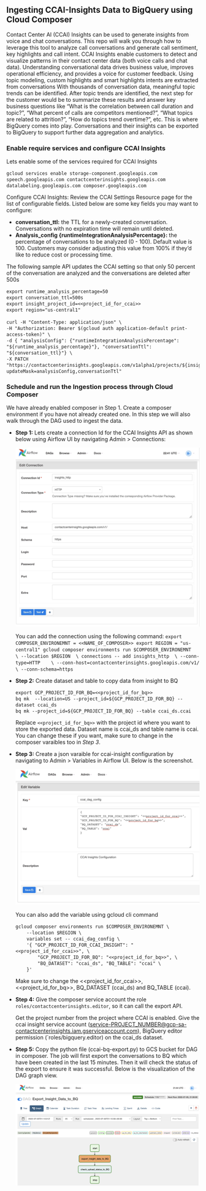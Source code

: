 ## Ingesting CCAI-Insights Data to BigQuery using Cloud Composer

Contact Center AI (CCAI) Insights can be used to generate insights from voice and chat conversations. This repo will walk you through how to leverage this tool to analyze call conversations and generate call sentiment, key highlights and call intent.
CCAI Insights enable customers to detect and visualize patterns in their contact center data (both voice calls and chat data). Understanding conversational data drives business value, improves operational efficiency, and provides a voice for customer feedback. Using topic modeling, custom highlights and smart highlights intents are extracted from conversations With thousands of conversation data, meaningful topic trends can be identified.
After topic trends are identified, the next step for the customer would be to summarize these results and answer key business questions like “What is the correlation between call duration and topic?”, “What percent of calls are competitors mentioned?”, “What topics are related to attrition?”, “How do topics trend overtime?”, etc. This is where BigQuery comes into play. Conversations and their insights can be exported to BigQuery to support further data aggregation and analytics.

### Enable require services and configure CCAI Insights
Lets enable some of the services required for CCAI Insights
 
```
gcloud services enable storage-component.googleapis.com speech.googleapis.com contactcenterinsights.googleapis.com datalabeling.googleapis.com composer.googleapis.com
```
 
Configure CCAI Insights: Review the CCAI Settings Resource page for the list of configurable fields. Listed below are some key fields you may want to configure:
- **conversation_ttl:** the TTL for a newly-created conversation. Conversations with no expiration time will remain until deleted.
- **Analysis_config {runtimeIntegrationAnalysisPercentage}:** the percentage of conversations to be analyzed (0 - 100). Default value is 100. Customers may consider adjusting this value from 100% if they’d like to reduce cost or processing time.

The following sample API updates the CCAI setting so that only 50 percent of the conversation are analyzed and the conversations are deleted after 500s

```
export runtime_analysis_percentage=50
export conversation_ttl=500s
export insight_project_id=<<project_id_for_ccai>>
export region="us-central1"

curl -H "Content-Type: application/json" \
-H "Authorization: Bearer $(gcloud auth application-default print-access-token)" \
-d { "analysisConfig": {"runtimeIntegrationAnalysisPercentage": "${runtime_analysis_percentage}"}, "conversationTtl": "${conversation_ttl}"} \
-X PATCH "https://contactcenterinsights.googleapis.com/v1alpha1/projects/${insight_project_id}/locations/${region}/settings?updateMask=analysisConfig,conversationTtl"

```


### Schedule and run the Ingestion process through Cloud Composer

We have already enabled composer in Step 1. Create a composer environment if you have not already created one. In this step we will also walk through the DAG used to ingest the data.


- **Step 1:** Lets create a connection Id for the CCAI Insights API as shown below using Airflow UI by navigating Admin > Connections:


    ![CCAI-Insights Connection Id in Airflow](images/connection-insights.jpg)

    You can add the connection using the following command:
        ```
        export COMPOSER_ENVIRONEMNT = <<NAME_OF_COMPOSER>>
        export REGION = "us-central1"
        gcloud composer environments run $COMPOSER_ENVIRONEMNT   \
              --location $REGION  \
              connections -- add insights_http  \
              --conn-type=HTTP    \
              --conn-host=contactcenterinsights.googleapis.com/v1/ \
              --conn-schema=https
        ```
- **Step 2:** Create dataset and table to copy data from insight to BQ

    ```
    export GCP_PROJECT_ID_FOR_BQ=<<project_id_for_bq>>
    bq mk  --location=US --project_id=${GCP_PROJECT_ID_FOR_BQ} --dataset ccai_ds
    bq mk --project_id=${GCP_PROJECT_ID_FOR_BQ} --table ccai_ds.ccai
    ```

    Replace `<<project_id_for_bq>>` with the project id where you want to store the exported data. Dataset name is ccai_ds and table name is ccai. You can change these if you want, make sure to change in the composer varaibles too in *Step 3*.

- **Step 3:** Create a json varaible for ccai-insight configuration by navigating to Admin > Variables in Airflow UI. Below is the screenshot.

    ![CCAI-Insights Varaible in Airflow](images/airflow_ccai_config.jpg)


    You can also add the variable using gcloud cli command
    ```
    gcloud composer environments run $COMPOSER_ENVIRONEMNT \
        --location $REGION \
        variables set -- ccai_dag_config \
        '{ "GCP_PROJECT_ID_FOR_CCAI_INSIGHT": "<<project_id_for_ccai>>", \
            "GCP_PROJECT_ID_FOR_BQ": "<<project_id_for_bq>>", \
            "BQ_DATASET": "ccai_ds", "BQ_TABLE": "ccai" \
        }'
    ```
    Make sure to change the <<project_id_for_ccai>>, <<project_id_for_bq>>, BQ_DATASET (ccai_ds) and BQ_TABLE (ccai). 




- **Step 4:** Give the composer service account the role `roles/contactcenterinsights.editor`, so it can call the export API. 

    Get the project number from the project where CCAI is enabled. Give the ccai insight service account (service-PROJECT_NUMBER@gcp-sa-contactcenterinsights.iam.gserviceaccount.com), BigQuery editor permission (`roles/bigquery.editor) on the ccai_ds dataset.


- **Step 5:** Copy the python file (ccai-bq-export.py) to GCS bucket for DAG in composer. The job will first export the conversations to BQ which have been created in the last 15 minutes. Then it will check the status of the export to ensure it was successful. Below is the visualization of the DAG graph view.

    ![CCAI-Insights DAG Grapg](images/export_dag.jpg)